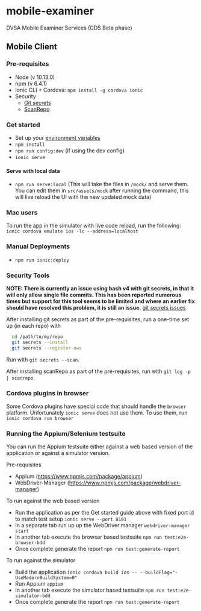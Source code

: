 # mobile-examiner

DVSA Mobile Examiner Services (GDS Beta phase)

## Mobile Client

### Pre-requisites

- Node (v 10.13.0)
- npm (v 6.4.1)
- Ionic CLI + Cordova: `npm install -g cordova ionic`
- Security
  - [Git secrets](https://github.com/awslabs/git-secrets)
  - [ScanRepo](https://github.com/UKHomeOffice/repo-security-scanner)

### Get started

- Set up your [environment variables](https://wiki.i-env.net/display/MES/Application+environment+variables)
- `npm install`
- `npm run config:dev` (if using the dev config)
- `ionic serve`

#### Serve with local data
- `npm run serve:local` (This will take the files in `/mock/` and serve them. You can edit them in `src/assets/mock` after running the command, this will live reload the UI with the new updated mock data)

### Mac users

To run the app in the simulator with live code reload, run the following:
`ionic cordova emulate ios -lc --address=localhost`

### Manual Deployments

- `npm run ionic:deploy`

### Security Tools

**NOTE: There is currently an issue using bash v4 with git secrets, in that it will only allow single file commits. This has been reported numerous times but support for this tool seems to be limited and where an earlier fix should have resolved this problem, it is still an issue.**
[git secrets issues](https://github.com/awslabs/git-secrets/issues)

After installing git secrets as part of the pre-requisites, run a one-time set up (in each repo) with

```bash
  cd /path/to/my/repo
  git secrets --install
  git secrets --register-aws
```

Run with `git secrets --scan`.

After installing scanRepo as part of the pre-requisites, run with `git log -p | scanrepo`.

### Cordova plugins in browser

Some Cordova plugins have special code that should handle the `browser` platform. Unfortunately `ionic serve` does not use them. To use them, run `ionic cordova run browser`

### Running the Appium/Selenium testsuite

You can run the Appium testsuite either against a web based version of the application or against a simulator version.

Pre-requisites

- Appium (https://www.npmjs.com/package/appium)
- WebDriver-Manager (https://www.npmjs.com/package/webdriver-manager)

To run against the web based version

- Run the application as per the Get started guide above with fixed port id to match test setup `ionic serve --port 8101`
- In a separate tab run up up the WebDriver manager `webdriver-manager start`
- In another tab execute the browser based testsuite `npm run test:e2e-browser-bdd`
- Once complete generate the report `npm run test:generate-report`

To run against the simulator

- Build the application `ionic cordova build ios -- --buildFlag="-UseModernBuildSystem=0"`
- Run Appium `appium`
- In another tab execute the simulator based testsuite `npm run test:e2e-simulator-bdd`
- Once complete generate the report `npm run test:generate-report`
